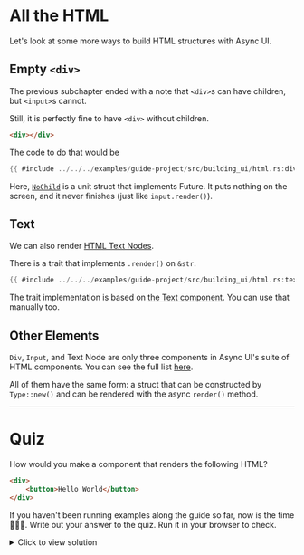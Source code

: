 # All the HTML

Let's look at some more ways to build HTML structures with Async UI.

## Empty `<div>`

The previous subchapter ended with a note that `<div>`s can have children,
but `<input>`s cannot.

Still, it is perfectly fine to have `<div>` without children.
```html
<div></div>
```
The code to do that would be
```rust
{{ #include ../../../examples/guide-project/src/building_ui/html.rs:div-empty }}
```

Here, [`NoChild`](https://docs.rs/async_ui_web/latest/async_ui_web/struct.NoChild.html)
is a unit struct that implements Future. It puts nothing on the screen,
and it never finishes (just like `input.render()`).

## Text
We can also render [HTML Text Nodes](https://developer.mozilla.org/en-US/docs/Web/API/Text).

There is a trait that implements `.render()` on `&str`.
```rust
{{ #include ../../../examples/guide-project/src/building_ui/html.rs:text-node }}
```
The trait implementation is based on [the Text component](https://docs.rs/async_ui_web/latest/async_ui_web/html/struct.Text.html).
You can use that manually too.

## Other Elements
`Div`, `Input`, and Text Node are only three components in Async UI's suite of HTML components.
You can see the full list [here](https://docs.rs/async_ui_web/latest/async_ui_web/html/index.html).

All of them have the same form:
a struct that can be constructed by `Type::new()`
and can be rendered with the async `render()` method.

---

# Quiz
How would you make a component that renders the following HTML?
```html
<div>
	<button>Hello World</button>
</div>
```
If you haven't been running examples along the guide so far,
now is the time 😤😤😤.
Write out your answer to the quiz. Run it in your browser to check.

<details>
<summary>Click to view solution</summary>

```rust
{{ #include ../../../examples/guide-project/src/building_ui/html.rs:exercise }}
```
</details>